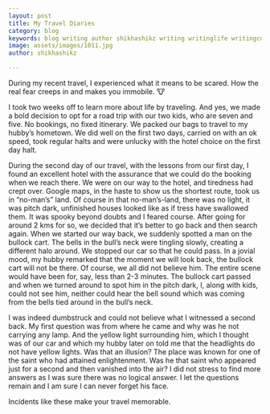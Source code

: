 ```yaml
---
layout: post
title: My Travel Diaries
category: blog
keywords: blog writing author shikhashikz writing writinglife writingcommunity dailyblogpost dailyblogpostchallenge 
image: assets/images/1011.jpg
author: shikhashikz

---
```

During my recent travel, I experienced what it means to be scared. How the real fear creeps in and makes you immobile. 🐮

I took two weeks off to learn more about life by traveling. And yes, we made a bold decision to opt for a road trip with our two kids, who are seven and five. No bookings, no fixed itinerary. We packed our bags to travel to my hubby’s hometown. We did well on the first two days, carried on with an ok speed, took regular halts and were unlucky with the hotel choice on the first day halt.

During the second day of our travel, with the lessons from our first day, I found an excellent hotel with the assurance that we could do the booking when we reach there. We were on our way to the hotel, and tiredness had crept over. Google maps, in the haste to show us the shortest route, took us in “no-man’s” land. Of course in that no-man’s-land, there was no light, it was pitch dark, unfinished houses looked like as if tress have swallowed them. It was spooky beyond doubts and I feared course. After going for around 2 kms for so, we decided that it’s better to go back and then search again. When we started our way back, we suddenly spotted a man on the bullock cart. The bells in the bull’s neck were tingling slowly, creating a different halo around. We stopped our car so that he could pass. In a jovial mood, my hubby remarked that the moment we will look back, the bullock cart will not be there. Of course, we all did not believe him. The entire scene would have been for, say, less than 2-3 minutes. The bullock cart passed and when we turned around to spot him in the pitch dark, I, along with kids, could not see him, neither could hear the bell sound which was coming from the bells tied around in the bull’s neck. 

I was indeed dumbstruck and could not believe what I witnessed a second back. My first question was from where he came and why was he not carrying any lamp. And the yellow light surrounding him, which I thought was of our car and which my hubby later on told me that the headlights do not have yellow lights.
Was that an illusion? The place was known for one of the saint who had attained enlightenment. Was he that saint who appeared just for a second and then vanished into the air? I did not stress to find more answers as I was sure there was no logical answer. I let the questions remain and I am sure I can never forget his face.

Incidents like these make your travel memorable.
